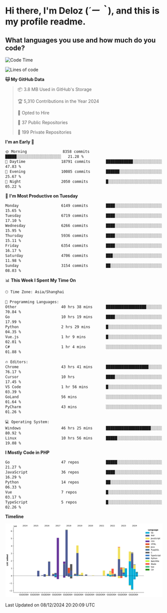 # **Hi there, I'm Deloz (*´ー｀*), and this is my profile readme.**

## **What languages you use and how much do you code?**

<!--START_SECTION:waka-->
![Code Time](http://img.shields.io/badge/Code%20Time-5%2C233%20hrs%2054%20mins-blue)

![Lines of code](https://img.shields.io/badge/From%20Hello%20World%20I%27ve%20Written-42.6%20million%20lines%20of%20code-blue)

**🐱 My GitHub Data** 

> 📦 3.8 MB Used in GitHub's Storage 
 > 
> 🏆 5,310 Contributions in the Year 2024
 > 
> 💼 Opted to Hire
 > 
> 📜 37 Public Repositories 
 > 
> 🔑 199 Private Repositories 
 > 
**I'm an Early 🐤** 

```text
🌞 Morning                8358 commits        █████░░░░░░░░░░░░░░░░░░░░   21.28 % 
🌆 Daytime                18791 commits       ████████████░░░░░░░░░░░░░   47.83 % 
🌃 Evening                10085 commits       ██████░░░░░░░░░░░░░░░░░░░   25.67 % 
🌙 Night                  2050 commits        █░░░░░░░░░░░░░░░░░░░░░░░░   05.22 % 
```
📅 **I'm Most Productive on Tuesday** 

```text
Monday                   6149 commits        ████░░░░░░░░░░░░░░░░░░░░░   15.65 % 
Tuesday                  6719 commits        ████░░░░░░░░░░░░░░░░░░░░░   17.10 % 
Wednesday                6266 commits        ████░░░░░░░░░░░░░░░░░░░░░   15.95 % 
Thursday                 5936 commits        ████░░░░░░░░░░░░░░░░░░░░░   15.11 % 
Friday                   6354 commits        ████░░░░░░░░░░░░░░░░░░░░░   16.17 % 
Saturday                 4706 commits        ███░░░░░░░░░░░░░░░░░░░░░░   11.98 % 
Sunday                   3154 commits        ██░░░░░░░░░░░░░░░░░░░░░░░   08.03 % 
```


📊 **This Week I Spent My Time On** 

```text
🕑︎ Time Zone: Asia/Shanghai

💬 Programming Languages: 
Other                    40 hrs 38 mins      ██████████████████░░░░░░░   70.84 % 
Go                       10 hrs 19 mins      ████░░░░░░░░░░░░░░░░░░░░░   17.99 % 
Python                   2 hrs 29 mins       █░░░░░░░░░░░░░░░░░░░░░░░░   04.35 % 
Vue.js                   1 hr 9 mins         █░░░░░░░░░░░░░░░░░░░░░░░░   02.01 % 
C#                       1 hr 4 mins         ░░░░░░░░░░░░░░░░░░░░░░░░░   01.88 % 

🔥 Editors: 
Chrome                   43 hrs 41 mins      ███████████████████░░░░░░   76.17 % 
Cursor                   10 hrs              ████░░░░░░░░░░░░░░░░░░░░░   17.45 % 
VS Code                  1 hr 56 mins        █░░░░░░░░░░░░░░░░░░░░░░░░   03.39 % 
GoLand                   56 mins             ░░░░░░░░░░░░░░░░░░░░░░░░░   01.64 % 
PyCharm                  43 mins             ░░░░░░░░░░░░░░░░░░░░░░░░░   01.26 % 

💻 Operating System: 
Windows                  46 hrs 25 mins      ████████████████████░░░░░   80.92 % 
Linux                    10 hrs 56 mins      █████░░░░░░░░░░░░░░░░░░░░   19.08 % 
```

**I Mostly Code in PHP** 

```text
Go                       47 repos            █████░░░░░░░░░░░░░░░░░░░░   21.27 % 
JavaScript               36 repos            ████░░░░░░░░░░░░░░░░░░░░░   16.29 % 
Python                   14 repos            ██░░░░░░░░░░░░░░░░░░░░░░░   06.33 % 
Vue                      7 repos             █░░░░░░░░░░░░░░░░░░░░░░░░   03.17 % 
TypeScript               5 repos             █░░░░░░░░░░░░░░░░░░░░░░░░   02.26 % 
```



**Timeline**

![Lines of Code chart](https://raw.githubusercontent.com/deloz/deloz/main/assets/bar_graph.png)


 Last Updated on 08/12/2024 20:20:09 UTC
<!--END_SECTION:waka-->
